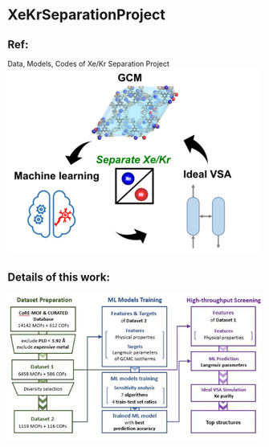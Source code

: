 # XeKrSeparationProject
## Ref:
Data, Models, Codes of Xe/Kr Separation Project
![Xe/Kr Separation Project ideas](/Figures/Overview.jpg "workflow")
## Details of this work:                       
![Workflow of this work](/Figures/workflow.JPG "workflow")
